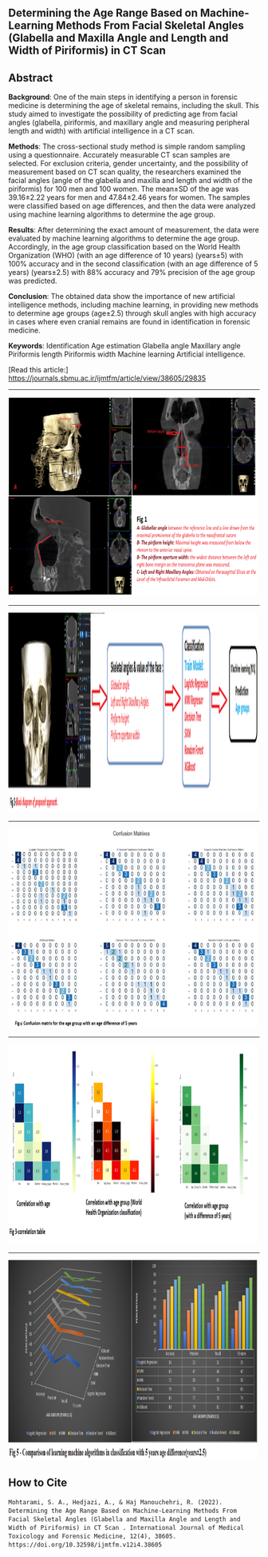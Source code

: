 ## Determining the Age Range Based on Machine-Learning Methods From Facial Skeletal Angles (Glabella and Maxilla Angle and Length and Width of Piriformis) in CT Scan

## Abstract

**Background**: One of the main steps in identifying a person in forensic medicine is determining the age of skeletal remains, including the skull. This study aimed to investigate the possibility of predicting age from facial angles (glabella, piriformis, and maxillary angle and measuring peripheral length and width) with artificial intelligence in a CT scan.

**Methods**: The cross-sectional study method is simple random sampling using a questionnaire. Accurately measurable CT scan samples are selected. For exclusion criteria, gender uncertainty, and the possibility of measurement based on CT scan quality, the researchers examined the facial angles (angle of the glabella and maxilla and length and width of the piriformis) for 100 men and 100 women. The mean±SD of the age was 39.16±2.22 years for men and 47.84±2.46 years for women. The samples were classified based on age differences, and then the data were analyzed using machine learning algorithms to determine the age group.

**Results**: After determining the exact amount of measurement, the data were evaluated by machine learning algorithms to determine the age group. Accordingly, in the age group classification based on the World Health Organization (WHO) (with an age difference of 10 years) (years±5) with 100% accuracy and in the second classification (with an age difference of 5 years) (years±2.5) with 88% accuracy and 79% precision of the age group was predicted.

**Conclusion**: The obtained data show the importance of new artificial intelligence methods, including machine learning, in providing new methods to determine age groups (age±2.5) through skull angles with high accuracy in cases where even cranial remains are found in identification in forensic medicine.

**Keywords**: Identification Age estimation Glabella angle Maxillary angle Piriformis length Piriformis width Machine learning Artificial intelligence.

[Read this article:] https://journals.sbmu.ac.ir/ijmtfm/article/view/38605/29835

------------------------------------------------------------------------------------

<img src="https://github.com/SAMashiyane/Determining_Age_Range/blob/main/images/fig1.png"  width="500" height="400">

----------------------------------------------------------------------------------------

<img src="https://github.com/SAMashiyane/Determining_Age_Range/blob/main/images/fig2.png"  width="500" height="400">

----------------------------------------------------------------------------------------

<img src="https://github.com/SAMashiyane/Determining_Age_Range/blob/main/images/fig6.png"  width="500" height="400">

----------------------------------------------------------------------------------------

<img src="https://github.com/SAMashiyane/Determining_Age_Range/blob/main/images/fig4.png"  width="500" height="400">

----------------------------------------------------------------------------------------

<img src="https://github.com/SAMashiyane/Determining_Age_Range/blob/main/images/fig5.png"  width="500" height="400">

## How to Cite
`Mohtarami, S. A., Hedjazi, A., & Haj Manouchehri, R. (2022). Determining the Age Range Based on Machine-Learning Methods From Facial Skeletal Angles (Glabella and Maxilla Angle and Length and Width of Piriformis) in CT Scan . International Journal of Medical Toxicology and Forensic Medicine, 12(4), 38605. https://doi.org/10.32598/ijmtfm.v12i4.38605`



















